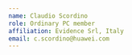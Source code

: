 ```yaml
---
name: Claudio Scordino 
role: Ordinary PC member 
affiliation: Evidence Srl, Italy
email: c.scordino@huawei.com 
---
```

